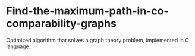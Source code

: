 # Find-the-maximum-path-in-co-comparability-graphs

Optimized algorithm that solves a graph theory problem, implemented in C language.
